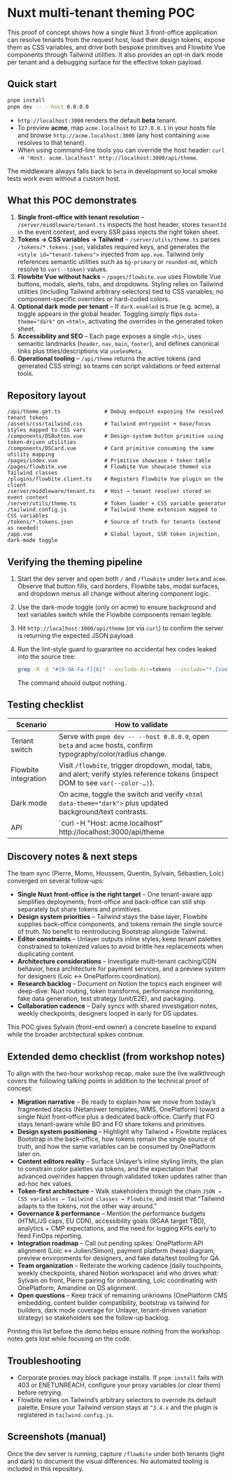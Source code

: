 # Nuxt multi-tenant theming POC

This proof of concept shows how a single Nuxt 3 front-office application can resolve tenants from the request host, load their design tokens, expose them as CSS variables, and drive both bespoke primitives and Flowbite Vue components through Tailwind utilities. It also provides an opt-in dark mode per tenant and a debugging surface for the effective token payload.

## Quick start

```bash
pnpm install
pnpm dev -- --host 0.0.0.0
```

* `http://localhost:3000` renders the default **beta** tenant.
* To preview **acme**, map `acme.localhost` to `127.0.0.1` in your hosts file and browse `http://acme.localhost:3000` (any host containing `acme` resolves to that tenant).
* When using command-line tools you can override the host header: `curl -H "Host: acme.localhost" http://localhost:3000/api/theme`.

The middleware always falls back to `beta` in development so local smoke tests work even without a custom host.

## What this POC demonstrates

1. **Single front-office with tenant resolution** – `/server/middleware/tenant.ts` inspects the host header, stores `tenantId` in the event context, and every SSR pass injects the right token sheet.
2. **Tokens → CSS variables → Tailwind** – `/server/utils/theme.ts` parses `/tokens/*.tokens.json`, validates required keys, and generates the `<style id="tenant-tokens">` injected from `app.vue`. Tailwind only references semantic utilities such as `bg-primary` or `rounded-md`, which resolve to `var(--token)` values.
3. **Flowbite Vue without hacks** – `/pages/flowbite.vue` uses Flowbite Vue buttons, modals, alerts, tabs, and dropdowns. Styling relies on Tailwind utilities (including Tailwind arbitrary selectors) tied to CSS variables; no component-specific overrides or hard-coded colors.
4. **Optional dark mode per tenant** – If `dark.enabled` is true (e.g. acme), a toggle appears in the global header. Toggling simply flips `data-theme="dark"` on `<html>`, activating the overrides in the generated token sheet.
5. **Accessibility and SEO** – Each page exposes a single `<h1>`, uses semantic landmarks (`header`, `nav`, `main`, `footer`), and defines canonical links plus titles/descriptions via `useSeoMeta`.
6. **Operational tooling** – `/api/theme` returns the active tokens (and generated CSS string) so teams can script validations or feed external tools.

## Repository layout

```
/api/theme.get.ts              # Debug endpoint exposing the resolved tenant tokens
/assets/css/tailwind.css       # Tailwind entrypoint + base/focus styles mapped to CSS vars
/components/DSButton.vue       # Design-system button primitive using token-driven utilities
/components/DSCard.vue         # Card primitive consuming the same utility mapping
/pages/index.vue               # Primitive showcase + token table
/pages/flowbite.vue            # Flowbite Vue showcase themed via Tailwind classes
/plugins/flowbite.client.ts    # Registers Flowbite Vue plugin on the client
/server/middleware/tenant.ts   # Host → tenant resolver stored on event context
/server/utils/theme.ts         # Token loader + CSS variable generator
/tailwind.config.js            # Tailwind theme extension mapped to CSS variables
/tokens/*.tokens.json          # Source of truth for tenants (extend as needed)
/app.vue                       # Global layout, SSR token injection, dark-mode toggle
```

## Verifying the theming pipeline

1. Start the dev server and open both `/` and `/flowbite` under `beta` and `acme`. Observe that button fills, card borders, Flowbite tabs, modal surfaces, and dropdown menus all change without altering component logic.
2. Use the dark-mode toggle (only on acme) to ensure background and text variables switch while the Flowbite components remain legible.
3. Hit `http://localhost:3000/api/theme` (or via `curl`) to confirm the server is returning the expected JSON payload.
4. Run the lint-style guard to guarantee no accidental hex codes leaked into the source tree:

   ```bash
   grep -R -E "#[0-9A-Fa-f]{6}" --exclude-dir=tokens --include="*.{vue,js,ts,css}" .
   ```

   The command should output nothing.

## Testing checklist

| Scenario | How to validate |
| --- | --- |
| Tenant switch | Serve with `pnpm dev -- --host 0.0.0.0`, open `beta` and `acme` hosts, confirm typography/color/radius change. |
| Flowbite integration | Visit `/flowbite`, trigger dropdown, modal, tabs, and alert; verify styles reference tokens (inspect DOM to see `var(--color-…)`). |
| Dark mode | On acme, toggle the switch and verify `<html data-theme="dark">` plus updated background/text contrasts. |
| API | `curl -H "Host: acme.localhost" http://localhost:3000/api/theme | jq` to inspect resolved tokens. |

## Discovery notes & next steps

The team sync (Pierre, Momo, Houssem, Quentin, Sylvain, Sébastien, Loïc) converged on several follow-ups:

* **Single Nuxt front-office is the right target** – One tenant-aware app simplifies deployments; front-office and back-office can still ship separately but share tokens and primitives.
* **Design system priorities** – Tailwind stays the base layer, Flowbite supplies back-office components, and tokens remain the single source of truth. No benefit to reintroducing Bootstrap alongside Tailwind.
* **Editor constraints** – Unlayer outputs inline styles; keep tenant palettes constrained to tokenized values to avoid brittle hex replacements when duplicating content.
* **Architecture considerations** – Investigate multi-tenant caching/CDN behavior, hexa architecture for payment services, and a preview system for designers (Loïc ↔ OnePlatform coordination).
* **Research backlog** – Document on Notion the topics each engineer will deep-dive: Nuxt routing, token transforms, performance monitoring, fake data generation, test strategy (unit/E2E), and packaging.
* **Collaboration cadence** – Daily syncs with shared investigation notes, weekly checkpoints, designers looped in early for DS updates.

This POC gives Sylvain (front-end owner) a concrete baseline to expand while the broader architectural spikes continue.

## Extended demo checklist (from workshop notes)

To align with the two-hour workshop recap, make sure the live walkthrough covers the following talking points in addition to the technical proof of concept:

* **Migration narrative** – Be ready to explain how we move from today’s fragmented stacks (Netanswer templates, WMS, OnePlatform) toward a single Nuxt front-office plus a dedicated back-office. Clarify that FO stays tenant-aware while BO and FO share tokens and primitives.
* **Design system positioning** – Highlight why Tailwind + Flowbite replaces Bootstrap in the back-office, how tokens remain the single source of truth, and how the same variables can be consumed by OnePlatform later on.
* **Content editors reality** – Surface Unlayer’s inline styling limits, the plan to constrain color palettes via tokens, and the expectation that advanced overrides happen through validated token updates rather than ad-hoc hex values.
* **Token-first architecture** – Walk stakeholders through the chain `JSON → CSS variables → Tailwind classes → Flowbite`, and insist that “Tailwind adapts to the tokens, not the other way around.”
* **Governance & performance** – Mention the performance budgets (HTML/JS caps, EU CDN), accessibility goals (RGAA target TBD), analytics + CMP expectations, and the need for logging KPIs early to feed FinOps reporting.
* **Integration roadmap** – Call out pending spikes: OnePlatform API alignment (Loïc ↔ Julien/Simon), payment platform (hexa) diagram, preview environments for designers, and fake data/test tooling for QA.
* **Team organization** – Reiterate the working cadence (daily touchpoints, weekly checkpoints, shared Notion workspace) and who drives what: Sylvain on front, Pierre pairing for onboarding, Loïc coordinating with OnePlatform, Amandine on DS alignment.
* **Open questions** – Keep track of remaining unknowns (OnePlatform CMS embedding, content builder compatibility, bootstrap vs tailwind for builders, dark mode coverage for Unlayer, tenant-driven variation strategy) so stakeholders see the follow-up backlog.

Printing this list before the demo helps ensure nothing from the workshop notes gets lost while focusing on the code.

## Troubleshooting

* Corporate proxies may block package installs. If `pnpm install` fails with 403 or ENETUNREACH, configure your proxy variables (or clear them) before retrying.
* Flowbite relies on Tailwind’s arbitrary selectors to override its default palette. Ensure your Tailwind version stays at `^3.4.x` and the plugin is registered in `tailwind.config.js`.

## Screenshots (manual)

Once the dev server is running, capture `/flowbite` under both tenants (light and dark) to document the visual differences. No automated tooling is included in this repository.
